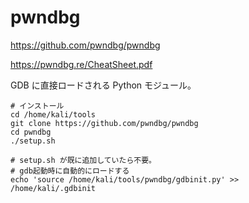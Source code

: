 # pwndbg

https://github.com/pwndbg/pwndbg

https://pwndbg.re/CheatSheet.pdf

GDB に直接ロードされる Python モジュール。

```shell
# インストール
cd /home/kali/tools
git clone https://github.com/pwndbg/pwndbg
cd pwndbg
./setup.sh

# setup.sh が既に追加していたら不要。
# gdb起動時に自動的にロードする
echo 'source /home/kali/tools/pwndbg/gdbinit.py' >> /home/kali/.gdbinit
```
